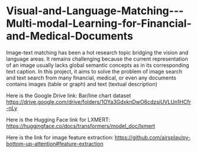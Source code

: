 # Visual-and-Language-Matching---Multi-modal-Learning-for-Financial-and-Medical-Documents


Image-text matching has been a hot research topic bridging the vision and language areas. It remains challenging because the current representation of an image usually lacks global semantic concepts as in its corresponding text caption. In this project, it aims to solve the problem of image search and text search from many financial, medical, or even any documents contains images (table or graph) and text (textual description) 

Here is the Google Drive link:
Bar/line chart dataset
https://drive.google.com/drive/folders/1OYa3GdxknDwO6cdzsjUVLUn1HCfr-nLy

Here is the Hugging Face link for LXMERT:
https://huggingface.co/docs/transformers/model_doc/lxmert

Here is the link for image feature extraction:
https://github.com/airsplay/py-bottom-up-attention#feature-extraction
